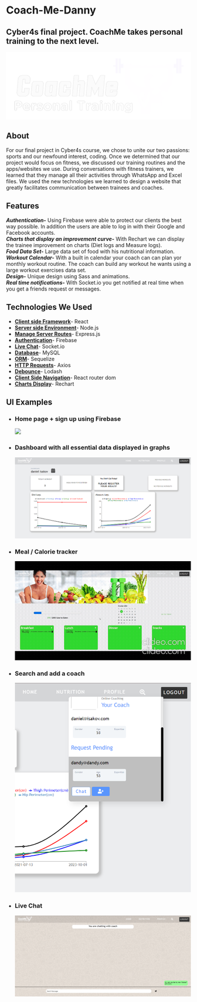 # Coach-Me-Danny

## Cyber4s final project. CoachMe takes personal training to the next level.

<img src="./ReadMe-pics/logo.png">

## About

For our final project in Cyber4s course, we chose to unite our two passions: sports and our newfound interest, coding. Once we determined that our project would focus on fitness, we discussed our training routines and the apps/websites we use. During conversations with fitness trainers, we learned that they manage all their activities through WhatsApp and Excel files.
We used the new technologies we learned to design a website that greatly facilitates communication between trainees and coaches.

## Features

**_Authentication-_** Using Firebase were able to protect our clients the best way possible. In addition the users are able to log in with their Google and Facebook accounts.  
**_Charts that display an improvement curve-_** With Rechart we can display the trainee improvement on charts (Diet logs and Measure logs).  
**_Food Data Set-_** Large data set of food with his nutritional information.  
**_Workout Calendar-_** With a built in calendar your coach can can plan yor monthly workout routine. The coach can build any workout he wants using a large workout exercises data set.  
**_Design-_** Unique design using Sass and animations.  
**_Real time notifications-_** With Socket.io you get notified at real time when you get a friends request or messages.

## Technologies We Used

- <u>**Client side Framework**</u>- React
- <u>**Server side Environment**</u>- Node.js
- <u>**Manage Server Routes**</u>- Express.js
- <u>**Authentication**</u>- Firebase
- <u>**Live Chat**</u>- Socket.io
- <u>**Database**</u>- MySQL
- <u>**ORM**</u>- Sequelize
- <u>**HTTP Requests**</u>- Axios
- <u>**Debounce**</u>- Lodash
- <u>**Client Side Navigation**</u>- React router dom
- <u>**Charts Display**</u>- Rechart

## UI Examples

- ### Home page + sign up using Firebase
  ![](./ReadMe-pics/HomePage_and_Register.gif)
- ### Dashboard with all essential data displayed in graphs
  ![](./ReadMe-pics/dashboard.png)
- ### Meal / Calorie tracker
  ![](./ReadMe-pics/Calorie-Tracker.gif)
- ### Search and add a coach
  ![](./ReadMe-pics/add_coach.png)
- ### Live Chat
  ![](./ReadMe-pics/Live_Chat.png)
